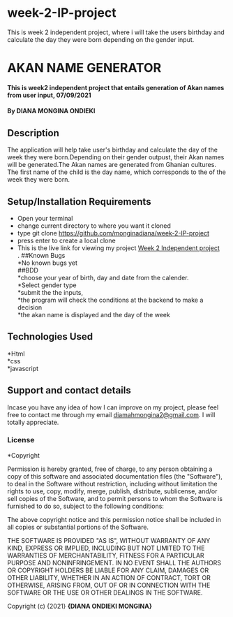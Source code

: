 # week-2-IP-project
This is week 2 independent project, where i will take the users birthday and calculate the day they were born depending on the gender input.
# AKAN NAME GENERATOR
#### This is week2 independent project that entails generation of Akan names from user input, 07/09/2021
#### By **DIANA MONGINA ONDIEKI**
## Description
The application will help take user's birthday and calculate the day of the week they were born.Depending on their gender outpust, their Akan names will be generated.The Akan names are generated from Ghanian cultures. The first name of the child is the day name, which corresponds to the of the week they were born.
## Setup/Installation Requirements
* Open your terminal
* change current directory to where you want it cloned
* type git clone https://github.com/monginadiana/week-2-IP-project
* press enter to create a local clone
* This is the live link for viewing my project <a href= "https://monginadiana.github.io/week-2-IP-project/"> Week 2 Independent project</a><br>.
##Known Bugs<br>
*No known bugs yet<br>
##BDD<br>
*choose your year of birth, day and date from the calender.<br>
*Select gender type<br>
*submit the the inputs, <br>
*the program will check the conditions at the backend to make a decision<br>
*the akan name is displayed and the day of the week<br>
## Technologies Used
*Html <br>*css<br> *javascript
## Support and contact details
Incase you have any idea of how I can improve on my project, please feel free to contact me through my email diamahmongina2@gmail.com. I will totally appreciate.
### License
*Copyright <YEAR> <COPYRIGHT HOLDER>

Permission is hereby granted, free of charge, to any person obtaining a copy of this software and associated documentation files (the "Software"), to deal in the Software without restriction, including without limitation the rights to use, copy, modify, merge, publish, distribute, sublicense, and/or sell copies of the Software, and to permit persons to whom the Software is furnished to do so, subject to the following conditions:

The above copyright notice and this permission notice shall be included in all copies or substantial portions of the Software.

THE SOFTWARE IS PROVIDED "AS IS", WITHOUT WARRANTY OF ANY KIND, EXPRESS OR IMPLIED, INCLUDING BUT NOT LIMITED TO THE WARRANTIES OF MERCHANTABILITY, FITNESS FOR A PARTICULAR PURPOSE AND NONINFRINGEMENT. IN NO EVENT SHALL THE AUTHORS OR COPYRIGHT HOLDERS BE LIABLE FOR ANY CLAIM, DAMAGES OR OTHER LIABILITY, WHETHER IN AN ACTION OF CONTRACT, TORT OR OTHERWISE, ARISING FROM, OUT OF OR IN CONNECTION WITH THE SOFTWARE OR THE USE OR OTHER DEALINGS IN THE SOFTWARE.

Copyright (c) {2021} **{DIANA ONDIEKI MONGINA}**
